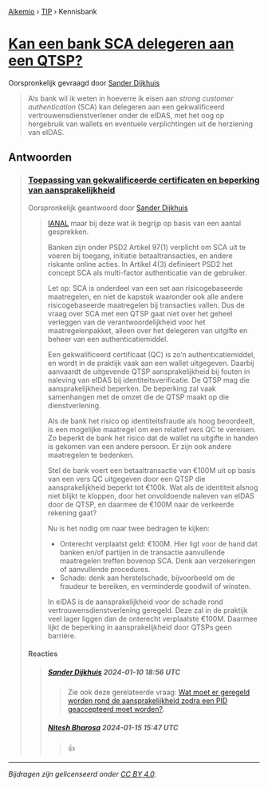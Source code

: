 [Alkemio](https://welcome.alkem.io/) › [TIP](https://alkem.io/tip/dashboard) › Kennisbank
# [Kan een bank SCA delegeren aan een QTSP?](https://alkem.io/tip/collaboration/kaneenbankscadel-5381)
Oorspronkelijk gevraagd door [Sander Dijkhuis](https://alkem.io/user/sander-dijkhuis-3912)
>Als bank wil ik weten in hoeverre ik eisen aan *strong customer authentication* (SCA) kan delegeren aan een gekwalificeerd vertrouwensdienstverlener onder de eIDAS, met het oog op hergebruik van wallets en eventuele verplichtingen uit de herziening van eIDAS.
## Antwoorden
>### [Toepassing van gekwalificeerde certificaten en beperking van aansprakelijkheid](https://alkem.io/tip/collaboration/kaneenbankscadel-5381/posts/toepassingvangekwa-1586)
>Oorspronkelijk geantwoord door [Sander Dijkhuis](https://alkem.io/tip/collaboration/kaneenbankscadel-5381/posts/toepassingvangekwa-1586)
>>[IANAL](https://en.wikipedia.org/wiki/IANAL) maar bij deze wat ik begrijp op basis van een aantal gesprekken.
>>
>>Banken zijn onder PSD2 Artikel 97(1) verplicht om SCA uit te voeren bij toegang, initiatie betaaltransacties, en andere riskante online acties. In Artikel 4(3) definieert PSD2 het concept SCA als multi-factor authenticatie van de gebruiker.
>>
>>Let op: SCA is onderdeel van een set aan risicogebaseerde maatregelen, en niet de kapstok waaronder ook alle andere risicogebaseerde maatregelen bij transacties vallen. Dus de vraag over SCA met een QTSP gaat niet over het geheel verleggen van de verantwoordelijkheid voor het maatregelenpakket, alleen over het delegeren van uitgifte en beheer van een authenticatiemiddel.
>>
>>Een gekwalificeerd certificaat (QC) is zo’n authenticatiemiddel, en wordt in de praktijk vaak aan een wallet uitgegeven. Daarbij aanvaardt de uitgevende QTSP aansprakelijkheid bij fouten in naleving van eIDAS bij identiteitsverificatie. De QTSP mag die aansprakelijkheid beperken. De beperking zal vaak samenhangen met de omzet die de QTSP maakt op die dienstverlening.
>>
>>Als de bank het risico op identiteitsfraude als hoog beoordeelt, is een mogelijke maatregel om een relatief vers QC te vereisen. Zo beperkt de bank het risico dat de wallet na uitgifte in handen is gekomen van een andere persoon. Er zijn ook andere maatregelen te bedenken.
>>
>>Stel de bank voert een betaaltransactie van €100M uit op basis van een vers QC uitgegeven door een QTSP die aansprakelijkheid beperkt tot €100k. Wat als de identiteit alsnog niet blijkt te kloppen, door het onvoldoende naleven van eIDAS door de QTSP, en daarmee de €100M naar de verkeerde rekening gaat?
>>
>>Nu is het nodig om naar twee bedragen te kijken:
>>
>>*   Onterecht verplaatst geld: €100M. Hier ligt voor de hand dat banken en/of partijen in de transactie aanvullende maatregelen treffen bovenop SCA. Denk aan verzekeringen of aanvullende procedures.
>>*   Schade: denk aan herstelschade, bijvoorbeeld om de fraudeur te bereiken, en verminderde goodwill of winsten.
>>
>>In eIDAS is de aansprakelijkheid voor de schade rond vertrouwensdienstverlening geregeld. Deze zal in de praktijk veel lager liggen dan de onterecht verplaatste €100M. Daarmee lijkt de beperking in aansprakelijkheid door QTSPs geen barrière.
>#### Reacties
>>##### [Sander Dijkhuis](https://alkem.io/user/sander-dijkhuis-3912) 2024-01-10 18:56 UTC
>>>Zie ook deze gerelateerde vraag: [Wat moet er geregeld worden rond de aansprakelijkheid zodra een PID geaccepteerd moet worden?](https://alkem.io/tip/collaboration/watmoetergeregeld-7715).
>>##### [Nitesh Bharosa](https://alkem.io/user/nitesh-bharosa-5829) 2024-01-15 15:47 UTC
>>>👍
* * *
_Bijdragen zijn gelicenseerd onder [CC BY 4.0](https://creativecommons.org/licenses/by/4.0/deed.nl)._
